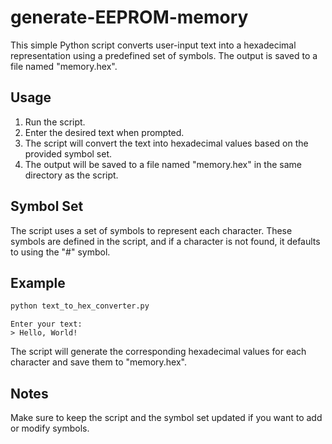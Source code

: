 # generate-EEPROM-memory

This simple Python script converts user-input text into a hexadecimal representation using a predefined set of symbols. The output is saved to a file named "memory.hex".

## Usage

1. Run the script.
2. Enter the desired text when prompted.
3. The script will convert the text into hexadecimal values based on the provided symbol set.
4. The output will be saved to a file named "memory.hex" in the same directory as the script.

## Symbol Set

The script uses a set of symbols to represent each character. These symbols are defined in the script, and if a character is not found, it defaults to using the "#" symbol.

## Example

```python
python text_to_hex_converter.py
```
```
Enter your text:
> Hello, World!
```
The script will generate the corresponding hexadecimal values for each character and save them to "memory.hex".

## Notes
Make sure to keep the script and the symbol set updated if you want to add or modify symbols.